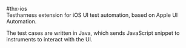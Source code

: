 #thx-ios  
Testharness extension for iOS UI test automation, based on Apple UI Automation.  
  
The test cases are written in Java, which sends JavaScript snippet to instruments to interact with the UI.  
